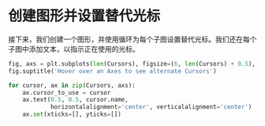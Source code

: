# 创建图形并设置替代光标

接下来，我们创建一个图形，并使用循环为每个子图设置替代光标。我们还在每个子图中添加文本，以指示正在使用的光标。

```python
fig, axs = plt.subplots(len(Cursors), figsize=(6, len(Cursors) + 0.5), gridspec_kw={'hspace': 0})
fig.suptitle('Hover over an Axes to see alternate Cursors')

for cursor, ax in zip(Cursors, axs):
    ax.cursor_to_use = cursor
    ax.text(0.5, 0.5, cursor.name,
            horizontalalignment='center', verticalalignment='center')
    ax.set(xticks=[], yticks=[])
```
